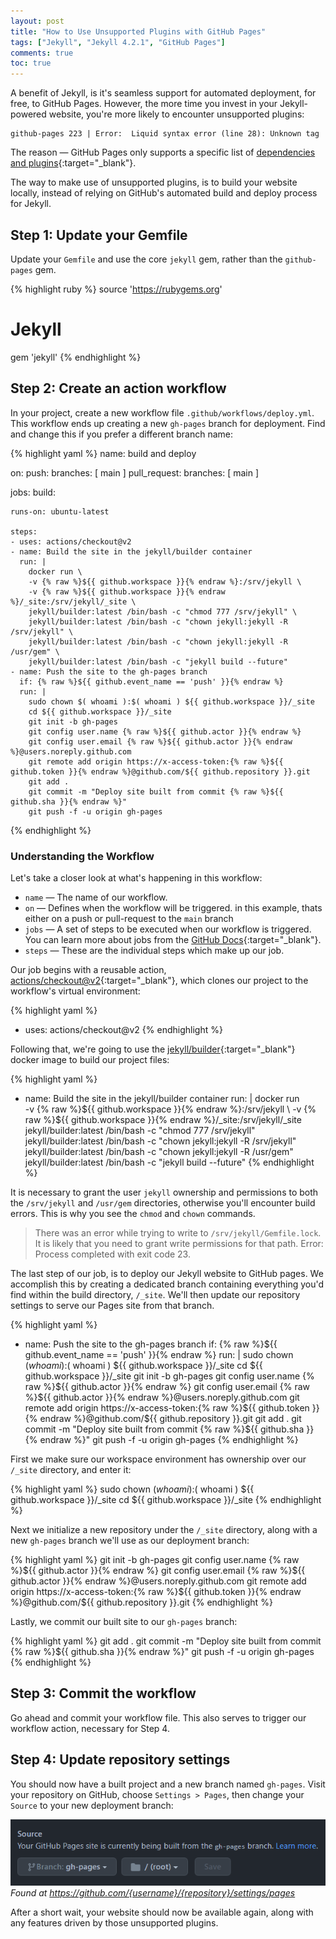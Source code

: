 ```yaml
---
layout: post
title: "How to Use Unsupported Plugins with GitHub Pages"
tags: ["Jekyll", "Jekyll 4.2.1", "GitHub Pages"]
comments: true
toc: true
---
```


A benefit of Jekyll, is it's seamless support for automated deployment, for free, to GitHub Pages. However, the more time you invest in your Jekyll-powered website, you're more likely to encounter unsupported plugins:

```
github-pages 223 | Error:  Liquid syntax error (line 28): Unknown tag
```

The reason — GitHub Pages only supports a specific list of [dependencies and plugins](https://pages.github.com/versions/){:target="_blank"}.

The way to make use of unsupported plugins, is to build your website locally, instead of relying on GitHub's automated build and deploy process for Jekyll.

## Step 1: Update your Gemfile

Update your `Gemfile` and use the core `jekyll` gem, rather than the `github-pages` gem.

{% highlight ruby %}
source 'https://rubygems.org'

# Jekyll
gem 'jekyll'
{% endhighlight %}

## Step 2: Create an action workflow

In your project, create a new workflow file `.github/workflows/deploy.yml`. This workflow ends up creating a new `gh-pages` branch for deployment. Find and change this if you prefer a different branch name:

{% highlight yaml %}
name: build and deploy

on:
  push:
    branches: [ main ]
  pull_request:
    branches: [ main ]

jobs:
  build:

    runs-on: ubuntu-latest

    steps:
    - uses: actions/checkout@v2
    - name: Build the site in the jekyll/builder container
      run: |
        docker run \
        -v {% raw %}${{ github.workspace }}{% endraw %}:/srv/jekyll \
        -v {% raw %}${{ github.workspace }}{% endraw %}/_site:/srv/jekyll/_site \
        jekyll/builder:latest /bin/bash -c "chmod 777 /srv/jekyll" \
        jekyll/builder:latest /bin/bash -c "chown jekyll:jekyll -R /srv/jekyll" \
        jekyll/builder:latest /bin/bash -c "chown jekyll:jekyll -R /usr/gem" \
        jekyll/builder:latest /bin/bash -c "jekyll build --future"
    - name: Push the site to the gh-pages branch
      if: {% raw %}${{ github.event_name == 'push' }}{% endraw %}
      run: |
        sudo chown $( whoami ):$( whoami ) ${{ github.workspace }}/_site
        cd ${{ github.workspace }}/_site
        git init -b gh-pages
        git config user.name {% raw %}${{ github.actor }}{% endraw %}
        git config user.email {% raw %}${{ github.actor }}{% endraw %}@users.noreply.github.com
        git remote add origin https://x-access-token:{% raw %}${{ github.token }}{% endraw %}@github.com/${{ github.repository }}.git
        git add .
        git commit -m "Deploy site built from commit {% raw %}${{ github.sha }}{% endraw %}"
        git push -f -u origin gh-pages
{% endhighlight %}

### Understanding the Workflow

Let's take a closer look at what's happening in this workflow:

- `name` — The name of our workflow.
- `on` — Defines when the workflow will be triggered. in this example, thats either on a push or pull-request to the `main` branch
- `jobs` — A set of steps to be executed when our workflow is triggered. You can learn more about jobs from the [GitHub Docs](https://docs.github.com/en/actions/learn-github-actions/understanding-github-actions#jobs){:target="_blank"}.
- `steps` — These are the individual steps which make up our job. 

Our job begins with a reusable action, [actions/checkout@v2](https://github.com/marketplace/actions/checkout){:target="_blank"}, which clones our project to the workflow's virtual environment:

{% highlight yaml %}
- uses: actions/checkout@v2
{% endhighlight %}

Following that, we're going to use the [jekyll/builder](https://hub.docker.com/r/jekyll/builder){:target="_blank"} docker image to build our project files:

{% highlight yaml %}
- name: Build the site in the jekyll/builder container
    run: |
    docker run \
    -v {% raw %}${{ github.workspace }}{% endraw %}:/srv/jekyll \
    -v {% raw %}${{ github.workspace }}{% endraw %}/_site:/srv/jekyll/_site \
    jekyll/builder:latest /bin/bash -c "chmod 777 /srv/jekyll" \
    jekyll/builder:latest /bin/bash -c "chown jekyll:jekyll -R /srv/jekyll" \
    jekyll/builder:latest /bin/bash -c "chown jekyll:jekyll -R /usr/gem" \
    jekyll/builder:latest /bin/bash -c "jekyll build --future"
{% endhighlight %}

It is necessary to grant the user `jekyll` ownership and permissions to both the `/srv/jekyll` and `/usr/gem` directories, otherwise you'll encounter build errors. This is why you see the `chmod` and `chown` commands.

> There was an error while trying to write to `/srv/jekyll/Gemfile.lock`. It is
> likely that you need to grant write permissions for that path.
> Error: Process completed with exit code 23.

The last step of our job, is to deploy our Jekyll website to GitHub pages. We accomplish this by creating a dedicated branch containing everything you'd find within the build directory, `/_site`. We'll then update our repository settings to serve our Pages site from that branch.

{% highlight yaml %}
- name: Push the site to the gh-pages branch
    if: {% raw %}${{ github.event_name == 'push' }}{% endraw %}
    run: |
    sudo chown $( whoami ):$( whoami ) ${{ github.workspace }}/_site
    cd ${{ github.workspace }}/_site
    git init -b gh-pages
    git config user.name {% raw %}${{ github.actor }}{% endraw %}
    git config user.email {% raw %}${{ github.actor }}{% endraw %}@users.noreply.github.com
    git remote add origin https://x-access-token:{% raw %}${{ github.token }}{% endraw %}@github.com/${{ github.repository }}.git
    git add .
    git commit -m "Deploy site built from commit {% raw %}${{ github.sha }}{% endraw %}"
    git push -f -u origin gh-pages
{% endhighlight %}

First we make sure our workspace environment has ownership over our `/_site` directory, and enter it:

{% highlight yaml %}
sudo chown $( whoami ):$( whoami ) ${{ github.workspace }}/_site
cd ${{ github.workspace }}/_site
{% endhighlight %}

Next we initialize a new repository under the `/_site` directory, along with a new `gh-pages` branch we'll use as our deployment branch:

{% highlight yaml %}
git init -b gh-pages
git config user.name {% raw %}${{ github.actor }}{% endraw %}
git config user.email {% raw %}${{ github.actor }}{% endraw %}@users.noreply.github.com
git remote add origin https://x-access-token:{% raw %}${{ github.token }}{% endraw %}@github.com/${{ github.repository }}.git
{% endhighlight %}

Lastly, we commit our built site to our `gh-pages` branch:

{% highlight yaml %}
git add .
git commit -m "Deploy site built from commit {% raw %}${{ github.sha }}{% endraw %}"
git push -f -u origin gh-pages
{% endhighlight %}

## Step 3: Commit the workflow

Go ahead and commit your workflow file. This also serves to trigger our workflow action, necessary for Step 4.

## Step 4: Update repository settings

You should now have a built project and a new branch named `gh-pages`. Visit your repository on GitHub, choose `Settings > Pages`, then change your `Source` to your new deployment branch:

![Image with caption](assets/pages-deploy-branch.png)
_Found at https://github.com/{username}/{repository}/settings/pages_

After a short wait, your website should now be available again, along with any features driven by those unsupported plugins.